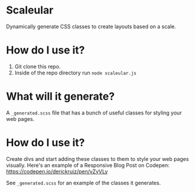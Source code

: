 # Scaleular
Dynamically generate CSS classes to create layouts based on a scale.

# How do I use it?

1. Git clone this repo.
2. Inside of the repo directory run `node scaleular.js`

# What will it generate?


A `_generated.scss` file that has a bunch of useful classes for styling your web pages.

# How do I use it?

Create divs and start adding these classes to them to style your web pages visually.
Here's an example of a Responsive Blog Post on Codepen: https://codepen.io/derickruiz/pen/vZyVLy

See `_generated.scss` for an example of the classes it generates.
